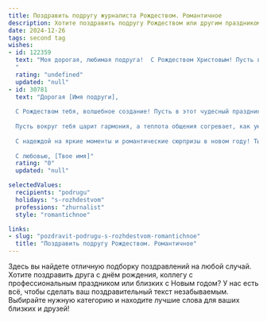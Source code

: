 ```yaml
---
title: Поздравить подругу журналиста Рождеством. Романтичное
description: Хотите поздравить подругу Рождеством или другим праздником? Наш ИИ создаст незабываемое поздравление, а вы обязательно выделитесь среди других.  
date: 2024-12-26
tags: second tag
wishes:
- id: 122359
  text: "Моя дорогая, любимая подруга!  С Рождеством Христовым! Пусть в этот светлый праздник в твою жизнь войдут чудеса, согревая теплом и любовью.  Пусть твой талант журналиста сияет ярче каждой рождественской звезды, а каждое твое слово несет людям радость и надежду.  Пусть всё, о чём ты мечтаешь, исполнится, а счастье станет твоим верным спутником.  Целую тебя крепко и желаю тебе волшебного Рождества!
  "
  rating: "undefined"
  updated: "null"
- id: 30781
  text: "Дорогая [Имя подруги],
  
  С Рождеством тебя, волшебное создание! Пусть в этот чудесный праздник твоя жизнь наполняется светом и теплом, как зимний вечер, сверкающий звездами. Желаю, чтобы каждый твой день был полон вдохновения, как страницы лучших статей, и чтобы твои слова находили отклик в сердцах читателей.
  
  Пусть вокруг тебя царит гармония, а теплота общения согревает, как уютный плед в холодные зимние дни. Желаю, чтобы любовь и счастье стали твоими верными спутниками, а каждый труд приносил удовлетворение и радость.
  
  С надеждой на яркие моменты и романтические сюрпризы в новом году! Ты заслуживаешь самого лучшего.
  
  С любовью, [Твое имя]"
  rating: "0"
  updated: "null"

selectedValues:
  recipients: "podrugu"
  holidays: "s-rozhdestvom"
  professions: "zhurnalist"
  style: "romantichnoe"

links:
- slug: "pozdravit-podrugu-s-rozhdestvom-romantichnoe"
  title: "Поздравить подругу Рождеством. Романтичное"
---
```


Здесь вы найдете отличную подборку поздравлений на любой случай. 
Хотите поздравить друга с днём рождения, коллегу с профессиональным праздником или близких с Новым годом? У нас есть всё, чтобы сделать ваш поздравительный текст незабываемым. Выбирайте нужную категорию и находите лучшие слова для ваших близких и друзей!

